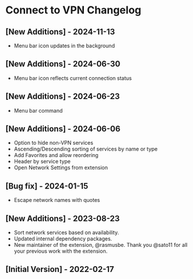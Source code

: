 # Connect to VPN Changelog

## [New Additions] - 2024-11-13

- Menu bar icon updates in the background

## [New Additions] - 2024-06-30

- Menu bar icon reflects current connection status

## [New Additions] - 2024-06-23

- Menu bar command

## [New Additions] - 2024-06-06

- Option to hide non-VPN services
- Ascending/Descending sorting of services by name or type
- Add Favorites and allow reordering
- Header by service type
- Open Network Settings from extension

## [Bug fix] - 2024-01-15

- Escape network names with quotes

## [New Additions] - 2023-08-23

- Sort network services based on availability.
- Updated internal dependency packages.
- New maintainer of the extension, @rasmusbe. Thank you @sato11 for all your previous work with the extension.

## [Initial Version] - 2022-02-17

